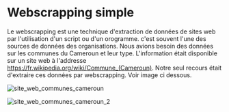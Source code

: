 # Webscrapping simple 
Le webscrapping est une technique d'extraction de données de sites web par l'utilisation d'un script ou d'un orogramme. c'est souvent l'une des sources de données des organisations. Nous avions besoin des données sur les communes du Cameroun et leur type. L'information était disponible sur un site web à l'addresse https://fr.wikipedia.org/wiki/Commune_(Cameroun). Notre seul recours était d'extraire ces données par webscrapping. Voir image ci dessous.

![site_web_communes_cameroun](https://github.com/Djatche/webscrapping/assets/5621807/b5841ae4-0159-41af-bbaf-579d8a86bd80)


![site_web_communes_cameroun_2](https://github.com/Djatche/webscrapping/assets/5621807/d770d7bd-5ec5-4bc2-a8ed-03aebd644d80)
